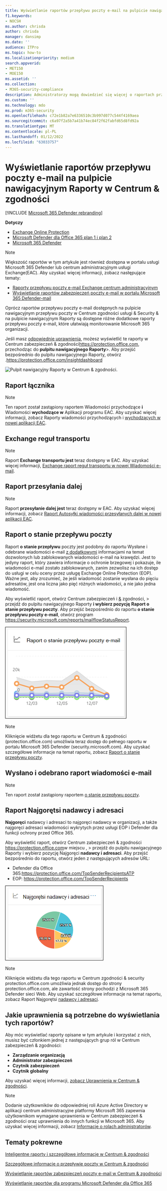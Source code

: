 ```yaml
---
title: Wyświetlanie raportów przepływu poczty e-mail na pulpicie nawigacyjnym Raporty
f1.keywords:
- NOCSH
ms.author: chrisda
author: chrisda
manager: dansimp
ms.date: ''
audience: ITPro
ms.topic: how-to
ms.localizationpriority: medium
search.appverid:
- MET150
- MOE150
ms.assetid: ''
ms.collection:
- M365-security-compliance
description: Administratorzy mogą dowiedzieć się więcej o raportach przepływu poczty e-mail dostępnych na pulpicie nawigacyjnym Raporty w Centrum & zabezpieczeń.
ms.custom: ''
ms.technology: mdo
ms.prod: m365-security
ms.openlocfilehash: c72e1b82a7e6336510c3b997d077c544f4169aea
ms.sourcegitcommit: c6a97f2a5b7a41b74ec84f2f62fabfd65d8fd92a
ms.translationtype: MT
ms.contentlocale: pl-PL
ms.lasthandoff: 01/12/2022
ms.locfileid: "63033757"
---
```

# <a name="view-mail-flow-reports-in-the-reports-dashboard-in-security--compliance-center"></a>Wyświetlanie raportów przepływu poczty e-mail na pulpicie nawigacyjnym Raporty w Centrum & zgodności

[!INCLUDE [Microsoft 365 Defender rebranding](../includes/microsoft-defender-for-office.md)]

**Dotyczy**
- [Exchange Online Protection](exchange-online-protection-overview.md)
- [Microsoft Defender dla Office 365 plan 1 i plan 2](defender-for-office-365.md)
- [Microsoft 365 Defender](../defender/microsoft-365-defender.md)

> [!NOTE]
>
> Większość raportów w tym artykule jest również dostępna w portalu usługi Microsoft 365 Defender lub centrum administracyjnym usługi Exchange(EAC). Aby uzyskać więcej informacji, zobacz następujące tematy:
>
> - [Raporty przepływu poczty e-mail Exchange centrum administracyjnym](/exchange/monitoring/mail-flow-reports/mail-flow-reports)
> - [Wyświetlanie raportów zabezpieczeń poczty e-mail w portalu Microsoft 365 Defender-mail](view-email-security-reports.md)

Oprócz raportów przepływu poczty e-mail dostępnych na pulpicie nawigacyjnym przepływu poczty w Centrum zgodności usługi & Security & na pulpicie nawigacyjnym Raporty są dostępne różne dodatkowe raporty przepływu poczty e-mail, które ułatwiają monitorowanie Microsoft 365 organizacji.[](mail-flow-insights-v2.md)

Jeśli masz [odpowiednie uprawnienia,](#what-permissions-are-needed-to-view-these-reports) możesz wyświetlić te raporty w Centrum zabezpieczeń & zgodności<https://protection.office.com>, przechodząc do **pulpitu nawigacyjnego Raporty**\>. Aby przejść bezpośrednio do pulpitu nawigacyjnego Raporty, otwórz .<https://protection.office.com/insightdashboard>

![Pulpit nawigacyjny Raporty w Centrum & zgodności.](../../media/6b213d34-adbb-44af-8549-be9a7e2db087.png)

## <a name="connector-report"></a>Raport łącznika

> [!NOTE]
> Ten raport został zastąpiony raportem Wiadomości przychodzące **i** Wiadomości **wychodzące w** Aplikacji programu EAC. Aby uzyskać więcej informacji, zobacz Raporty wiadomości przychodzących i [wychodzących w nowej aplikacji EAC](/exchange/monitoring/mail-flow-reports/mfr-inbound-messages-and-outbound-messages-reports).

## <a name="exchange-transport-rule-report"></a>Exchange reguł transportu

> [!NOTE]
> Raport **Exchange transportu jest** teraz dostępny w EAC. Aby uzyskać więcej informacji, [Exchange raport reguł transportu w nowej Wiadomości e-mail](/exchange/monitoring/mail-flow-reports/mfr-exchange-transport-rule-report).

## <a name="forwarding-report"></a>Raport przesyłania dalej

> [!NOTE]
> Raport **przesyłanie dalej jest** teraz dostępny w EAC. Aby uzyskać więcej informacji, zobacz [Raport Autosyłki wiadomości przesyłanych dalej w nowej aplikacji EAC](/exchange/monitoring/mail-flow-reports/mfr-auto-forwarded-messages-report).

## <a name="mailflow-status-report"></a>Raport o stanie przepływu poczty

Raport **o stanie przepływu** poczty jest podobny do raportu Wysłane i odebrane wiadomości e-mail [z dodatkowymi](#sent-and-received-email-report) informacjami na temat dozwolonych lub zablokowanych wiadomości e-mail na krawędzi. Jest to jedyny raport, który zawiera informacje o ochronie brzegowej i pokazuje, ile wiadomości e-mail zostało zablokowanych, zanim zezwolisz na ich dostęp do usługi w celu oceny przez usługę Exchange Online Protection (EOP). Ważne jest, aby zrozumieć, że jeśli wiadomość zostanie wysłana do pięciu adresatów, jest ona liczna jako pięć różnych wiadomości, a nie jako jedna wiadomość.

Aby wyświetlić raport, otwórz Centrum zabezpieczeń i [&](https://protection.office.com) zgodności,  \> przejdź do pulpitu nawigacyjnego Raporty **i wybierz pozycję** **Raport o stanie przepływu poczty**. Aby przejść bezpośrednio do raportu **o stanie przepływu poczty e-mail**, otwórz program <https://security.microsoft.com/reports/mailflowStatusReport>.

![Widżet raportu o stanie przepływu poczty na pulpicie nawigacyjnym Raporty.](../../media/scc-mail-flow-status-report-widget.png)

> [!NOTE]
> Kliknięcie widżetu dla tego raportu w Centrum & zgodności (protection.office.com) umożliwia teraz dostęp do pełnego raportu w portalu Microsoft 365 Defender (security.microsoft.com). Aby uzyskać szczegółowe informacje na temat raportu, zobacz [Raport o stanie przepływu poczty](view-email-security-reports.md#mailflow-status-report).

## <a name="sent-and-received-email-report"></a>Wysłano i odebrano raport wiadomości e-mail

> [!NOTE]
> Ten raport został zastąpiony raportem [o stanie przepływu poczty](#mailflow-status-report).

## <a name="top-senders-and-recipients-report"></a>Raport Najgorętsi nadawcy i adresaci

**Najgoręci** nadawcy i adresaci to najgoręci nadawcy w organizacji, a także najgoręci adresaci wiadomości wykrytych przez usługi EOP i Defender dla funkcji ochrony przed Office 365.

Aby wyświetlić raport, otwórz Centrum zabezpieczeń & zgodności <https://protection.office.com>w miejscu ,  \> przejdź do pulpitu nawigacyjnego Raporty i wybierz pozycję Najgoręci **nadawcy i adresaci**. Aby przejść bezpośrednio do raportu, otwórz jeden z następujących adresów URL:

- Defender dla Office 365:<https://protection.office.com/TopSenderRecipientsATP>
- EOP: <https://protection.office.com/TopSenderRecipients>

![Widżet Najgorętsi nadawcy i adresaci na pulpicie nawigacyjnym Raporty.](../../media/scc-top-senders-and-recipients-widget.png)

> [!NOTE]
> Kliknięcie widżetu dla tego raportu w Centrum zgodności & security protection.office.com umożliwia jednak dostęp do strony protection.office.com, ale zawartość strony pochodzi z Microsoft 365 Defender sieci Web. Aby uzyskać szczegółowe informacje na temat raportu, zobacz Raport Najgorętsi [nadawcy i adresaci](view-email-security-reports.md#top-senders-and-recipients-report).

## <a name="what-permissions-are-needed-to-view-these-reports"></a>Jakie uprawnienia są potrzebne do wyświetlania tych raportów?

Aby móc wyświetlać raporty opisane w tym artykule i korzystać z nich, musisz być członkiem jednej z następujących grup ról w Centrum zabezpieczeń & zgodności:

- **Zarządzanie organizacją**
- **Administrator zabezpieczeń**
- **Czytnik zabezpieczeń**
- **Czytnik globalny**

Aby uzyskać więcej informacji, [zobacz Uprawnienia w Centrum & zgodności](permissions-in-the-security-and-compliance-center.md).

> [!NOTE]
> Dodanie użytkowników do odpowiedniej roli Azure Active Directory w aplikacji centrum administracyjne platformy Microsoft 365 zapewnia użytkownikom wymagane uprawnienia w Centrum zabezpieczeń & zgodności oraz uprawnienia do innych funkcji w Microsoft 365. Aby uzyskać więcej informacji, zobacz [Informacje o rolach administratorów](../../admin/add-users/about-admin-roles.md).

## <a name="related-topics"></a>Tematy pokrewne

[Inteligentne raporty i szczegółowe informacje w Centrum & zgodności](reports-and-insights-in-security-and-compliance.md)

[Szczegółowe informacje o przepływie poczty w Centrum & zgodności](mail-flow-insights-v2.md)

[Wyświetlanie raportów zabezpieczeń poczty e-mail w Centrum & zgodności](view-email-security-reports.md)

[Wyświetlanie raportów dla programu Microsoft Defender dla Office 365](view-reports-for-mdo.md)
